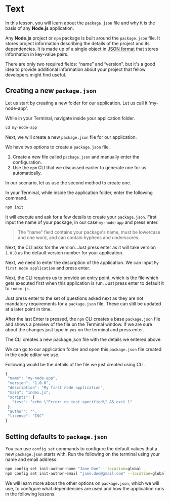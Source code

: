 # Text

In this lesson, you will learn about the `package.json` file and why it is the basis of any **Node.js** application.

Any **Node.js** project or `npm` package is built around the `package.json` file. It stores project information describing the details of the project and its dependencies. It is made up of a single object in [JSON format](https://developer.mozilla.org/en-US/docs/Learn/JavaScript/Objects/JSON) that stores information in key-value pairs.

There are only two required fields: “name” and “version”, but it's a good idea to provide additional information about your project that fellow developers might find useful.

## Creating a new `package.json`

Let us start by creating a new folder for our application. Let us call it 'my-node-app'.

While in your Terminal, navigate inside your application folder.

```js
cd my-node-app
```

Next, we will create a new `package.json` file for our application.

We have two options to create a `package.json` file.

1. Create a new file called `package.json` and manually enter the configuration.
2. Use the `npm` CLI that we discussed earlier to generate one for us automatically.

In our scenario, let us use the second method to create one.

In your Terminal, while inside the application folder, enter the following command.

```js
npm init
```

It will execute and ask for a few details to create your `package.json`. First input the name of your package, in our case `my-node-app` and press enter.

> The "name" field contains your package's name, must be lowercase and one word, and can contain hyphens and underscores.

Next, the CLI asks for the version. Just press enter as it will take version `1.0.0` as the default version number for your application.

Next, we need to enter the description of the application. We can input `My first node application` and press enter.

Next, the CLI requires us to provide an entry point, which is the file which gets executed first when this application is run. Just press enter to default it to `index.js`.

Just press enter to the set of questions asked next as they are not mandatory requirements for a `package.json` file. These can still be updated at a later point in time.

After the last Enter is pressed, the `npm` CLI creates a base `package.json` file and shows a preview of the file on the Terminal window. If we are sure about the changes just type in `yes` on the terminal and press enter.

The CLI creates a new package.json file with the details we entered above.

We can go to our application folder and open this `package.json` file created in the code editor we use.

Following would be the details of the file we just created using CLI.

```js
{
 "name": "my-node-app",
 "version": "1.0.0",
 "description": "My first node application",
 "main": "index.js",
 "scripts": {
   "test": "echo \"Error: no test specified\" && exit 1"
 },
 "author": "",
 "license": "ISC"
}
```

## Setting defaults to `package.json`

You can use `config set` commands to configure the default values that a new `package.json` starts with. Run the following on the terminal using your name and email address:

```sh
npm config set init-author-name "Jane Doe" --location=global
npm config set init-author-email "jane.doe@gmail.com" --location=global
```

We will learn more about the other options on `package.json`, which we will use, to configure what dependencies are used and how the application runs in the following lessons.
